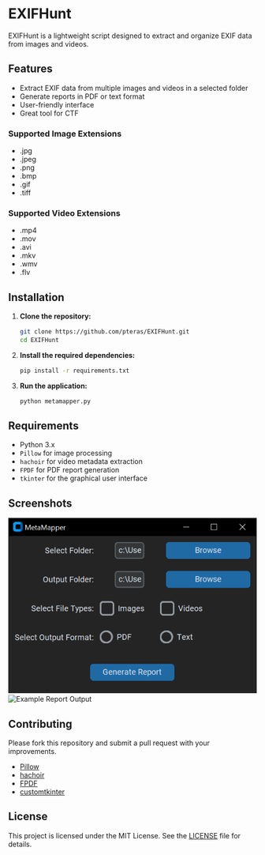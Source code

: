 # EXIFHunt

EXIFHunt is a lightweight script designed to extract and organize EXIF data from images and videos.

## Features

- Extract EXIF data from multiple images and videos in a selected folder
- Generate reports in PDF or text format
- User-friendly interface
- Great tool for CTF

### Supported Image Extensions
- .jpg
- .jpeg
- .png
- .bmp
- .gif
- .tiff

### Supported Video Extensions
- .mp4
- .mov
- .avi
- .mkv
- .wmv
- .flv

## Installation

1. **Clone the repository:**

    ```sh
    git clone https://github.com/pteras/EXIFHunt.git
    cd EXIFHunt
    ```

2. **Install the required dependencies:**

    ```sh
    pip install -r requirements.txt
    ```

3. **Run the application:**

    ```sh
    python metamapper.py
    ```

## Requirements

- Python 3.x
- `Pillow` for image processing
- `hachoir` for video metadata extraction
- `FPDF` for PDF report generation
- `tkinter` for the graphical user interface

## Screenshots

![Main Interface](screenshots/main.PNG)
![Example Report Output](https://github.com/user-attachments/assets/bfaa0b21-3bff-4827-8cf7-83deb84e05b1)

## Contributing

Please fork this repository and submit a pull request with your improvements.

- [Pillow](https://python-pillow.org/)
- [hachoir](https://github.com/vstinner/hachoir)
- [FPDF](http://www.fpdf.org/)
- [customtkinter](https://github.com/TomSchimansky/CustomTkinter)

## License

This project is licensed under the MIT License. See the [LICENSE](LICENSE) file for details.
